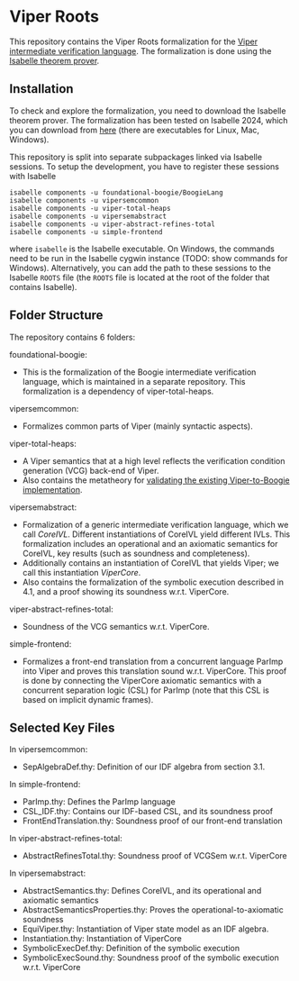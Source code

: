 # Viper Roots

This repository contains the Viper Roots formalization for the [Viper intermediate
verification language](https://www.pm.inf.ethz.ch/research/viper.html).
The formalization is done using the [Isabelle theorem prover](https://isabelle.in.tum.de/).

## Installation

To check and explore the formalization, you need to download the Isabelle theorem prover.
The formalization has been tested on Isabelle 2024, 
which you can download from [here](https://isabelle.in.tum.de/website-Isabelle2024/dist/)
(there are executables for Linux, Mac, Windows).

This repository is split into separate subpackages linked via Isabelle sessions. To setup the development, you have to register these sessions with Isabelle 

```
isabelle components -u foundational-boogie/BoogieLang
isabelle components -u vipersemcommon
isabelle components -u viper-total-heaps
isabelle components -u vipersemabstract
isabelle components -u viper-abstract-refines-total
isabelle components -u simple-frontend
```
where `isabelle` is the Isabelle executable. On Windows, the commands need to be
run in the Isabelle cygwin instance (TODO: show commands for Windows).
Alternatively, you can add the path to these sessions to the Isabelle `ROOTS` file
(the `ROOTS` file is located at the root of the folder that contains Isabelle).

## Folder Structure

The repository contains 6 folders:

foundational-boogie:
- This is the formalization of the Boogie intermediate verification language, which is maintained in a separate repository. This formalization is a dependency of viper-total-heaps.

vipersemcommon:
- Formalizes common parts of Viper (mainly syntactic aspects).

viper-total-heaps:
- A Viper semantics that at a high level reflects the verification condition generation (VCG) back-end of Viper.
- Also contains the metatheory for [validating the existing Viper-to-Boogie implementation](https://github.com/viperproject/carbon-proofgen).

vipersemabstract:
- Formalization of a generic intermediate verification language, which we call *CoreIVL*.
  Different instantiations of CoreIVL yield different IVLs.
  This formalization includes an operational and an axiomatic semantics for CoreIVL,
  key results (such as soundness and completeness).
- Additionally contains an instantiation of CoreIVL that yields Viper; we call this 
  instantiation *ViperCore*.
- Also contains the formalization of the symbolic execution described in 4.1,
  and a proof showing its soundness w.r.t. ViperCore.

viper-abstract-refines-total:
- Soundness of the VCG semantics w.r.t. ViperCore.

simple-frontend:
- Formalizes a front-end translation from a concurrent language ParImp into Viper and 
  proves this translation sound w.r.t. ViperCore.
  This proof is done by connecting the ViperCore axiomatic semantics with a concurrent
  separation logic (CSL) for ParImp (note that this CSL is based on implicit dynamic frames).

## Selected Key Files

In vipersemcommon:
- SepAlgebraDef.thy: Definition of our IDF algebra from section 3.1.

In simple-frontend:
- ParImp.thy: Defines the ParImp language
- CSL_IDF.thy: Contains our IDF-based CSL, and its soundness proof
- FrontEndTranslation.thy: Soundness proof of our front-end translation

In viper-abstract-refines-total:
- AbstractRefinesTotal.thy: Soundness proof of VCGSem w.r.t. ViperCore

In vipersemabstract:
- AbstractSemantics.thy: Defines CoreIVL, and its operational and axiomatic semantics
- AbstractSemanticsProperties.thy: Proves the operational-to-axiomatic soundness
- EquiViper.thy: Instantiation of Viper state model as an IDF algebra.
- Instantiation.thy: Instantiation of ViperCore
- SymbolicExecDef.thy: Definition of the symbolic execution
- SymbolicExecSound.thy: Soundness proof of the symbolic execution w.r.t. ViperCore


